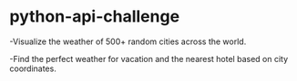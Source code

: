 # python-api-challenge

-Visualize the weather of 500+ random cities across the world.

-Find the perfect weather for vacation and the nearest hotel based on city coordinates.
